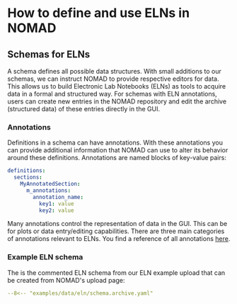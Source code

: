 # How to define and use ELNs in NOMAD

## Schemas for ELNs

A schema defines all possible data structures. With small additions to our schemas, we can instruct NOMAD to provide respective editors for data. This allows us to build Electronic Lab Notebooks (ELNs) as tools to acquire data in a formal and structured way. For schemas with ELN annotations, users can create new entries in the NOMAD repository and edit the archive (structured data) of these entries directly in the GUI.

### Annotations

Definitions in a schema can have annotations. With these annotations you can provide additional information that NOMAD can use to alter its behavior around these definitions. Annotations are named blocks of key-value pairs:

```yaml
definitions:
  sections:
    MyAnnotatedSection:
      m_annotations:
        annotation_name:
          key1: value
          key2: value
```

Many annotations control the representation of data in the GUI. This can be for plots or data entry/editing capabilities. There are three main categories of annotations relevant to ELNs. You find a reference of all annotations [here](../../reference/annotations.md).

### Example ELN schema
The is the commented ELN schema from our ELN example upload that can be created from NOMAD's upload page:
```yaml
--8<-- "examples/data/eln/schema.archive.yaml"
```

